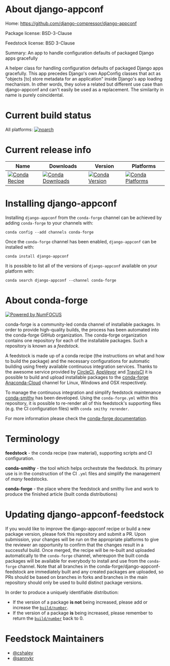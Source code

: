 <!--
# -*- mode: jinja -*-
-->

About django-appconf
====================

Home: https://github.com/django-compressor/django-appconf

Package license: BSD-3-Clause

Feedstock license: BSD 3-Clause

Summary: An app to handle configuration defaults of packaged Django apps gracefully

A helper class for handling configuration defaults of packaged Django apps gracefully. This app precedes Django's
own AppConfig classes that act as "objects [to] store metadata for an application" inside Django's app loading
mechanism. In other words, they solve a related but different use case than django-appconf and can't easily be
used as a replacement. The similarity in name is purely coincidental.


Current build status
====================

All platforms:
[![noarch](https://img.shields.io/circleci/project/github/conda-forge/django-appconf-feedstock/master.svg?label=noarch)](https://circleci.com/gh/conda-forge/django-appconf-feedstock)

Current release info
====================

| Name | Downloads | Version | Platforms |
| --- | --- | --- | --- |
| [![Conda Recipe](https://img.shields.io/badge/recipe-django--appconf-green.svg)](https://anaconda.org/conda-forge/django-appconf) | [![Conda Downloads](https://img.shields.io/conda/dn/conda-forge/django-appconf.svg)](https://anaconda.org/conda-forge/django-appconf) | [![Conda Version](https://img.shields.io/conda/vn/conda-forge/django-appconf.svg)](https://anaconda.org/conda-forge/django-appconf) | [![Conda Platforms](https://img.shields.io/conda/pn/conda-forge/django-appconf.svg)](https://anaconda.org/conda-forge/django-appconf) |

Installing django-appconf
=========================

Installing `django-appconf` from the `conda-forge` channel can be achieved by adding `conda-forge` to your channels with:

```
conda config --add channels conda-forge
```

Once the `conda-forge` channel has been enabled, `django-appconf` can be installed with:

```
conda install django-appconf
```

It is possible to list all of the versions of `django-appconf` available on your platform with:

```
conda search django-appconf --channel conda-forge
```


About conda-forge
=================

[![Powered by NumFOCUS](https://img.shields.io/badge/powered%20by-NumFOCUS-orange.svg?style=flat&colorA=E1523D&colorB=007D8A)](http://numfocus.org)

conda-forge is a community-led conda channel of installable packages.
In order to provide high-quality builds, the process has been automated into the
conda-forge GitHub organization. The conda-forge organization contains one repository
for each of the installable packages. Such a repository is known as a *feedstock*.

A feedstock is made up of a conda recipe (the instructions on what and how to build
the package) and the necessary configurations for automatic building using freely
available continuous integration services. Thanks to the awesome service provided by
[CircleCI](https://circleci.com/), [AppVeyor](https://www.appveyor.com/)
and [TravisCI](https://travis-ci.org/) it is possible to build and upload installable
packages to the [conda-forge](https://anaconda.org/conda-forge)
[Anaconda-Cloud](https://anaconda.org/) channel for Linux, Windows and OSX respectively.

To manage the continuous integration and simplify feedstock maintenance
[conda-smithy](https://github.com/conda-forge/conda-smithy) has been developed.
Using the ``conda-forge.yml`` within this repository, it is possible to re-render all of
this feedstock's supporting files (e.g. the CI configuration files) with ``conda smithy rerender``.

For more information please check the [conda-forge documentation](https://conda-forge.org/docs/).

Terminology
===========

**feedstock** - the conda recipe (raw material), supporting scripts and CI configuration.

**conda-smithy** - the tool which helps orchestrate the feedstock.
                   Its primary use is in the construction of the CI ``.yml`` files
                   and simplify the management of *many* feedstocks.

**conda-forge** - the place where the feedstock and smithy live and work to
                  produce the finished article (built conda distributions)


Updating django-appconf-feedstock
=================================

If you would like to improve the django-appconf recipe or build a new
package version, please fork this repository and submit a PR. Upon submission,
your changes will be run on the appropriate platforms to give the reviewer an
opportunity to confirm that the changes result in a successful build. Once
merged, the recipe will be re-built and uploaded automatically to the
`conda-forge` channel, whereupon the built conda packages will be available for
everybody to install and use from the `conda-forge` channel.
Note that all branches in the conda-forge/django-appconf-feedstock are
immediately built and any created packages are uploaded, so PRs should be based
on branches in forks and branches in the main repository should only be used to
build distinct package versions.

In order to produce a uniquely identifiable distribution:
 * If the version of a package **is not** being increased, please add or increase
   the [``build/number``](https://conda.io/docs/user-guide/tasks/build-packages/define-metadata.html#build-number-and-string).
 * If the version of a package **is** being increased, please remember to return
   the [``build/number``](https://conda.io/docs/user-guide/tasks/build-packages/define-metadata.html#build-number-and-string)
   back to 0.

Feedstock Maintainers
=====================

* [@cshaley](https://github.com/cshaley/)
* [@sannykr](https://github.com/sannykr/)

